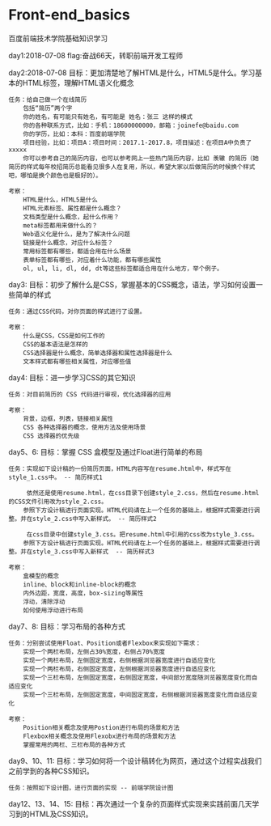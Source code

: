 # Front-end_basics
百度前端技术学院基础知识学习


day1:2018-07-08
    flag:奋战66天，转职前端开发工程师


day2:2018-07-08
    目标：更加清楚地了解HTML是什么，HTML5是什么。学习基本的HTML标签，理解HTML语义化概念
    
    任务：给自己做一个在线简历
        包括“简历”两个字
        你的姓名，有可能只有姓名，有可能是 姓名：张三 这样的模式
        你的各种联系方式，比如：手机：18600000000，邮箱：joinefe@baidu.com
        你的学历，比如：本科：百度前端学院
        项目经验，比如：项目A：项目时间：2017.1-2017.8，项目描述：在项目A中负责了xxxxx
        你可以参考自己的简历内容，也可以参考网上一些热门简历内容，比如 羡辙 的简历（她简历的样式每年校招简历总能看见很多人在复用，所以，希望大家以后做简历的时候换个样式吧，哪怕是换个颜色也是极好的）。

    考察：
        HTML是什么，HTML5是什么
        HTML元素标签、属性都是什么概念？
        文档类型是什么概念，起什么作用？
        meta标签都用来做什么的？
        Web语义化是什么，是为了解决什么问题
        链接是什么概念，对应什么标签？
        常用标签都有哪些，都适合用在什么场景
        表单标签都有哪些，对应着什么功能，都有哪些属性
        ol, ul, li, dl, dd, dt等这些标签都适合用在什么地方，举个例子。


day3:
    目标：初步了解什么是CSS，掌握基本的CSS概念，语法，学习如何设置一些简单的样式

    任务：通过CSS代码，对你页面的样式进行了设置。

    考察：
        什么是CSS，CSS是如何工作的
        CSS的基本语法是怎样的
        CSS选择器是什么概念，简单选择器和属性选择器是什么
        文本样式都有哪些相关属性，对应哪些值


day4:
    目标：进一步学习CSS的其它知识

    任务：对目前简历的 CSS 代码进行审视，优化选择器的应用

    考察：
        背景，边框，列表，链接相关属性
        CSS 各种选择器的概念，使用方法及使用场景
        CSS 选择器的优先级


day5、6:
    目标：掌握 CSS 盒模型及通过Float进行简单的布局

    任务：实现如下设计稿的一份简历页面，HTML内容写在resume.html中，样式写在style_1.css中。 -- 简历样式1

         依然还是使用resume.html，在css目录下创建style_2.css，然后在resume.html的CSS文件引用改为style_2.css。
        参照下方设计稿进行页面实现。HTML代码请在上一个任务的基础上，根据样式需要进行调整。并在style_2.css中写入新样式。 -- 简历样式2

         在css目录中创建style_3.css。把resume.html中引用的css改为style_3.css。
        参照下方设计稿进行页面实现。HTML代码请在上一个任务的基础上，根据样式需要进行调整。并在style_3.css中写入新样式  -- 简历样式3

    考察：
        盒模型的概念
        inline、block和inline-block的概念
        内外边距，宽度，高度，box-sizing等属性
        浮动，清除浮动
        如何使用浮动进行布局


day7、8:
    目标：学习布局的各种方式

    任务：分别尝试使用Float、Position或者Flexbox来实现如下需求：
        实现一个两栏布局，左侧占30%宽度，右侧占70%宽度
        实现一个两栏布局，左侧固定宽度，右侧根据浏览器宽度进行自适应变化
        实现一个两栏布局，右侧固定宽度，左侧根据浏览器宽度进行自适应变化
        实现一个三栏布局，左侧固定宽度，右侧固定宽度，中间部分宽度随浏览器宽度变化而自适应变化
        实现一个三栏布局，左侧固定宽度，中间固定宽度，右侧根据浏览器宽度变化而自适应变化

    考察：
        Position相关概念及使用Postion进行布局的场景和方法
        Flexbox相关概念及使用Flexobx进行布局的场景和方法
        掌握常用的两栏、三栏布局的各种方式


day9、10、11:
    目标：学习如何将一个设计稿转化为网页，通过这个过程实战我们之前学到的各种CSS知识。

    任务：按照如下设计图，进行页面的实现 -- 前端学院设计图


day12、13、14、15:
    目标：再次通过一个复杂的页面样式实现来实践前面几天学习到的HTML及CSS知识。

